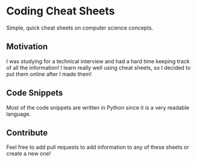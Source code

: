# Coding Cheat Sheets
Simple, quick cheat sheets on computer science concepts.

## Motivation
I was studying for a technical interview and had a hard time keeping track of all the information! I learn really well using cheat sheets, so I decided to put them online after I made them!

## Code Snippets
Most of the code snippets are written in Python since it is a very readable language. 

## Contribute
Feel free to add pull requests to add information to any of these sheets or create a new one!
